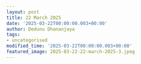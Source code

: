 ```yaml
---
layout: post
title: 22 March 2025
date: '2025-03-22T00:00:00.003+00:00'
author: Dedunu Dhananjaya
tags:
- uncategorised
modified_time: '2025-03-22T00:00:00.003+00:00'
featured_image: 2025-03-22-22-march-2025-3.jpeg
---
```

